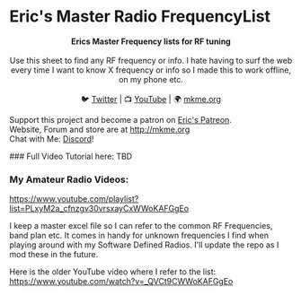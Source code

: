 # Eric's Master Radio FrequencyList

<p align="center">
<b>Erics Master Frequency lists for RF tuning</b><br>
<br>
Use this sheet to find any RF frequency or info. I hate having to surf the web every time I want to know X frequency or info so I made this to work offline, on my phone etc.  <br>
<br>🐦 <a href="https://twitter.com/mkmeorg">Twitter</a>
| 📺 <a href="https://www.youtube.com/mkmeorg">YouTube</a>
| 🌍 <a href="http://www.mkme.org">mkme.org</a><br>

Support this project and become a patron on <a href="http://mkme.org/patreon">Eric's Patreon</a>.<br>
Website, Forum and store are at http://mkme.org <br>
Chat with Me: <a href="https://discord.gg/j9S4Fgv">Discord</a></b>!
</p>
### Full Video Tutorial here:
TBD

### My Amateur Radio Videos:
https://www.youtube.com/playlist?list=PLxyM2a_cfnzgv30vrsxayCxWWoKAFGgEo

I keep a master excel file so I can refer to the common RF Frequencies, band plan etc.
It comes in handy for unknown frequencies I find when playing around with my Software Defined Radios.
I'll update the repo as I mod these in the future.

Here is the older YouTube video where I refer to the list:
https://www.youtube.com/watch?v=_QVCt9CWWoKAFGgEo